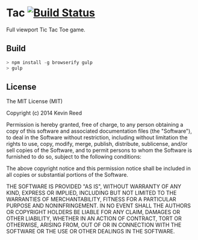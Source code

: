 # Tac [![Build Status](https://travis-ci.org/kavun/tac.png?branch=master)](https://travis-ci.org/kavun/tac)

Full viewport Tic Tac Toe game.

## Build
```js
> npm install -g browserify gulp
> gulp
```

## License
The MIT License (MIT)

Copyright (c) 2014 Kevin Reed

Permission is hereby granted, free of charge, to any person obtaining a copy of
this software and associated documentation files (the "Software"), to deal in
the Software without restriction, including without limitation the rights to
use, copy, modify, merge, publish, distribute, sublicense, and/or sell copies of
the Software, and to permit persons to whom the Software is furnished to do so,
subject to the following conditions:

The above copyright notice and this permission notice shall be included in all
copies or substantial portions of the Software.

THE SOFTWARE IS PROVIDED "AS IS", WITHOUT WARRANTY OF ANY KIND, EXPRESS OR
IMPLIED, INCLUDING BUT NOT LIMITED TO THE WARRANTIES OF MERCHANTABILITY, FITNESS
FOR A PARTICULAR PURPOSE AND NONINFRINGEMENT. IN NO EVENT SHALL THE AUTHORS OR
COPYRIGHT HOLDERS BE LIABLE FOR ANY CLAIM, DAMAGES OR OTHER LIABILITY, WHETHER
IN AN ACTION OF CONTRACT, TORT OR OTHERWISE, ARISING FROM, OUT OF OR IN
CONNECTION WITH THE SOFTWARE OR THE USE OR OTHER DEALINGS IN THE SOFTWARE.